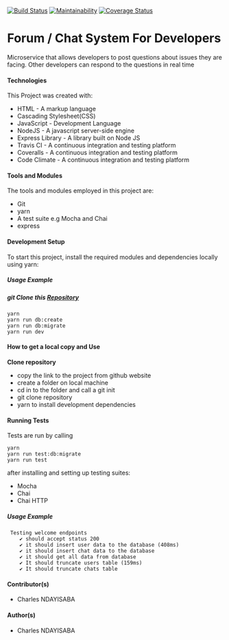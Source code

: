 [![Build Status](https://app.travis-ci.com/nccharles/Forum-API.svg?token=3ADYqbe7AFwGJxMgUxpH&branch=main)](https://app.travis-ci.com/nccharles/Forum-API)
[![Maintainability](https://api.codeclimate.com/v1/badges/bc56ca374e9d3fcfc535/maintainability)](https://codeclimate.com/github/nccharles/Forum-API/maintainability)
[![Coverage Status](https://coveralls.io/repos/github/nccharles/Forum-API/badge.svg?branch=main)](https://coveralls.io/github/nccharles/Forum-API?branch=main)
# Forum / Chat System For Developers
Microservice that allows developers to post questions about issues they are facing. Other developers can respond to the questions in real time

#### Technologies
This Project was created with:
- HTML - A markup language
- Cascading Stylesheet(CSS)
- JavaScript - Development Language
- NodeJS - A javascript server-side engine
- Express Library - A library built on Node JS
- Travis CI - A continuous integration and testing platform
- Coveralls - A continuous integration and testing platform
- Code Climate - A continuous integration and testing platform

#### Tools and Modules
The tools and modules employed in this project are:
- Git
- yarn
- A test suite e.g Mocha and Chai
- express

#### Development Setup
To start this project, install the required modules and dependencies locally using yarn:
##### Usage Example
##### git Clone this [Repository](https://github.com/nccharles/Forum-API.git)
```
yarn
yarn run db:create
yarn run db:migrate
yarn run dev
```
#### How to get a local copy and Use
**Clone repository**
- copy the link to the project from github website
- create a folder on local machine
- cd in to the folder and call a git init
- git clone repository
- yarn to install development dependencies



#### Running Tests
Tests are run by calling 
```
yarn
yarn run test:db:migrate
yarn run test
```
 after installing and setting up testing suites:
- Mocha
- Chai
- Chai HTTP
##### Usage Example
```
 Testing welcome endpoints
    ✔ should accept status 200
    ✔ it should insert user data to the database (408ms)
    ✔ it should insert chat data to the database
    ✔ it should get all data from database
    ✔ It should truncate users table (159ms)
    ✔ It should truncate chats table
```
#### Contributor(s)
- Charles NDAYISABA

#### Author(s)
- Charles NDAYISABA
